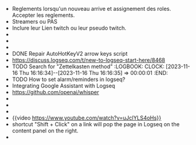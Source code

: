 - Reglements lorsqu'un nouveau arrive et assignement des roles. Accepter les reglements.
- Streamers ou PAS
- Inclure leur Lien twitch ou leur pseudo twitch.
-
-
-
- DONE Repair AutoHotKeyV2 arrow keys script
- https://discuss.logseq.com/t/new-to-logseq-start-here/8468
- TODO Search for "Zettelkasten method"
  :LOGBOOK:
  CLOCK: [2023-11-16 Thu 16:16:34]--[2023-11-16 Thu 16:16:35] =>  00:00:01
  :END:
- TODO How to set alarm/reminders in logseq?
- Integrating Google Assistant with Logseq
- https://github.com/openai/whisper
-
-
-
- {{video https://www.youtube.com/watch?v=uJclYLS4oHs}}
- shortcut "Shift + Click" on a link will pop the page in Logseq on the content panel on the right.
-